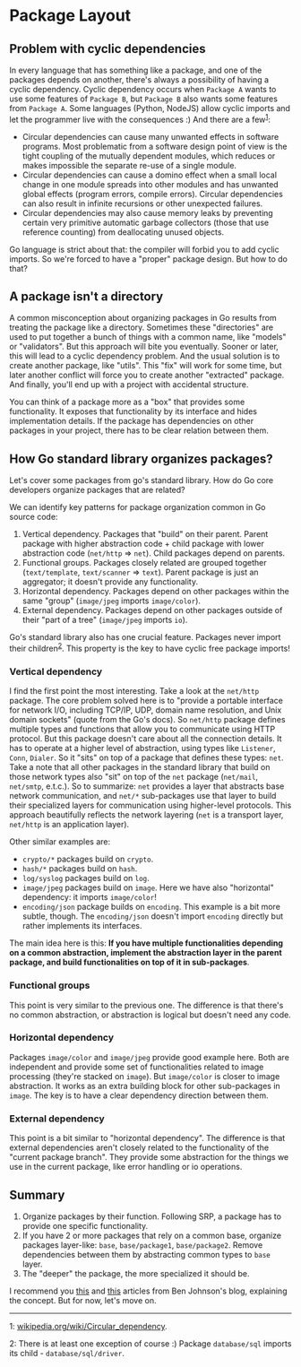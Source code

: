 # Package Layout

## Problem with cyclic dependencies

In every language that has something like a package, and one of the packages depends on another, there's always a possibility of having a cyclic dependency. Cyclic dependency occurs when `Package A` wants to use some features of `Package B`, but `Package B` also wants some features from `Package A`. Some languages (Python, NodeJS) allow cyclic imports and let the programmer live with the consequences :) And there are a few<sup>[1](#footnote1)</sup>:

- Circular dependencies can cause many unwanted effects in software programs. Most problematic from a software design point of view is the tight coupling of the mutually dependent modules, which reduces or makes impossible the separate re-use of a single module.
- Circular dependencies can cause a domino effect when a small local change in one module spreads into other modules and has unwanted global effects (program errors, compile errors). Circular dependencies can also result in infinite recursions or other unexpected failures.
- Circular dependencies may also cause memory leaks by preventing certain very primitive automatic garbage collectors (those that use reference counting) from deallocating unused objects.

Go language is strict about that: the compiler will forbid you to add cyclic imports. So we're forced to have a "proper" package design. But how to do that?

## A package isn't a directory

A common misconception about organizing packages in Go results from treating the package like a directory. Sometimes these "directories" are used to put together a bunch of things with a common name, like "models" or "validators". But this approach will bite you eventually. Sooner or later, this will lead to a cyclic dependency problem. And the usual solution is to create another package, like "utils". This "fix" will work for some time, but later another conflict will force you to create another "extracted" package. And finally, you'll end up with a project with accidental structure.

You can think of a package more as a "box" that provides some functionality. It exposes that functionality by its interface and hides implementation details. If the package has dependencies on other packages in your project, there has to be clear relation between them.

## How Go standard library organizes packages?

Let's cover some packages from go's standard library. How do Go core developers organize packages that are related?

We can identify key patterns for package organization common in Go source code:

1. Vertical dependency.
   Packages that "build" on their parent. Parent package with higher abstraction code + child package with lower abstraction code (`net/http` => `net`). Child packages depend on parents.
2. Functional groups.
   Packages closely related are grouped together (`text/template`, `text/scanner` => `text`). Parent package is just an aggregator; it doesn't provide any functionality.
3. Horizontal dependency.
   Packages depend on other packages within the same "group" (`image/jpeg` imports `image/color`).
4. External dependency.
   Packages depend on other packages outside of their "part of a tree" (`image/jpeg` imports `io`).

Go's standard library also has one crucial feature. Packages never import their children<sup>[2](#footnote2)</sup>. This property is the key to have cyclic free package imports!

### Vertical dependency

I find the first point the most interesting. Take a look at the `net/http` package. The core problem solved here is to "provide a portable interface for network I/O, including TCP/IP, UDP, domain name resolution, and Unix domain sockets" (quote from the Go's docs). So `net/http` package defines multiple types and functions that allow you to communicate using HTTP protocol. But this package doesn't care about all the connection details. It has to operate at a higher level of abstraction, using types like `Listener`, `Conn`, `Dialer`. So it "sits" on top of a package that defines these types: `net`. Take a note that all other packages in the standard library that build on those network types also "sit" on top of the `net` package (`net/mail`, `net/smtp`, e.t.c.). So to summarize: `net` provides a layer that abstracts base network communication, and `net/*` sub-packages use that layer to build their specialized layers for communication using higher-level protocols. This approach beautifully reflects the network layering (`net` is a transport layer, `net/http` is an application layer).

Other similar examples are:

- `crypto/*` packages build on `crypto`.
- `hash/*` packages build on `hash`.
- `log/syslog` packages build on `log`.
- `image/jpeg` packages build on `image`. Here we have also "horizontal" dependency: it imports `image/color`!
- `encoding/json` package builds on `encoding`. This example is a bit more subtle, though. The `encoding/json` doesn't import `encoding` directly but rather implements its interfaces.

The main idea here is this: **If you have multiple functionalities depending on a common abstraction, implement the abstraction layer in the parent package, and build functionalities on top of it in sub-packages**.

### Functional groups

This point is very similar to the previous one. The difference is that there's no common abstraction, or abstraction is logical but doesn't need any code.

### Horizontal dependency

Packages `image/color` and `image/jpeg` provide good example here. Both are independent and provide some set of functionalities related to image processing (they're stacked on `image`). But `image/color` is closer to image abstraction. It works as an extra building block for other sub-packages in `image`. The key is to have a clear dependency direction between them. 

### External dependency

This point is a bit similar to "horizontal dependency". The difference is that external dependencies aren't closely related to the functionality of the "current package branch". They provide some abstraction for the things we use in the current package, like error handling or io operations.

## Summary

1. Organize packages by their function. Following SRP, a package has to provide one specific functionality.
2. If you have 2 or more packages that rely on a common base, organize packages layer-like: `base`, `base/package1`, `base/package2`. Remove dependencies between them by abstracting common types to `base` layer.
3. The "deeper" the package, the more specialized it should be.


I recommend you [this](https://www.gobeyond.dev/standard-package-layout/) and [this](https://www.gobeyond.dev/packages-as-layers/) articles from Ben Johnson's blog, explaining the concept. But for now, let's move on.


---

<a name="footnote1">1</a>: [wikipedia.org/wiki/Circular_dependency](https://en.wikipedia.org/wiki/Circular_dependency).

<a name="footnote2">2</a>: There is at least one exception of course :) Package `database/sql` imports its child - `database/sql/driver`.

